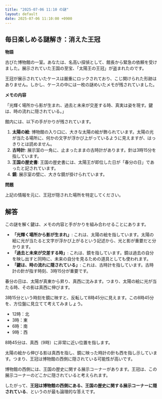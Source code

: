 ```yaml
---
title: "2025-07-06 11:10 の謎"
layout: default
date: 2025-07-06 11:10:00 +0900
---
```

## 毎日楽しめる謎解き：消えた王冠

**物語**

古びた博物館の一室。あなたは、名高い探偵として、館長から緊急の依頼を受けました。展示されていた王国の至宝、「太陽王の王冠」が盗まれたのです。

王冠が展示されていたケースは厳重にロックされており、こじ開けられた形跡はありません。しかし、ケースの中には一枚の謎めいたメモが残されていました。

**メモの内容**

「光輝く場所から影が生まれ、過去と未来が交差する時、真実は姿を現す。鍵は、時の流れに隠されている。」

館内には、以下の手がかりが残されています。

1.  **太陽の絵**: 博物館の入り口に、大きな太陽の絵が飾られています。太陽の光が当たる場所に、何かの文字が浮かび上がっているように見えますが、はっきりとは読めません。
2.  **古時計**: 展示室の一角に、止まったままの古時計があります。針は3時15分を指しています。
3.  **王国の歴史書**: 王国の歴史書には、太陽王が即位した日が「春分の日」であったと記されています。
4.  **鏡**: 展示室の壁に、大きな鏡が掛けられています。

**問題**

上記の情報を元に、王冠が隠された場所を特定してください。

## 解答

この謎を解く鍵は、メモの内容と手がかりを組み合わせることにあります。

*   **「光輝く場所から影が生まれ」**: これは、太陽の絵を指しています。太陽の絵に光が当たると文字が浮かび上がるという記述から、光と影が重要だと分かります。
*   **「過去と未来が交差する時」**: これは、鏡を指しています。鏡は過去の自分を映し出すと同時に、未来の自分を見るための道具としても使われます。
*   **「鍵は、時の流れに隠されている」**: これは、古時計を指しています。古時計の針が指す時刻、3時15分が重要です。

春分の日は、太陽が真東から昇り、真西に沈みます。つまり、太陽の絵に光が当たる時、その影は真西に伸びます。

3時15分という時刻を鏡に映すと、反転して8時45分に見えます。この8時45分を、方位盤に見立てて考えてみましょう。

*   12時：北
*   3時：東
*   6時：南
*   9時：西

8時45分は、真西（9時）に非常に近い位置を指します。

太陽の絵から伸びる影は真西を指し、鏡に映った時計の針も西を指し示しています。つまり、王冠は博物館の西側に隠されている可能性が高いです。

博物館の西側には、王国の歴史に関する展示コーナーがあります。王冠は、この展示コーナーのどこかに隠されていると考えられます。

したがって、**王冠は博物館の西側にある、王国の歴史に関する展示コーナーに隠されている**、というのが最も論理的な答えです。

